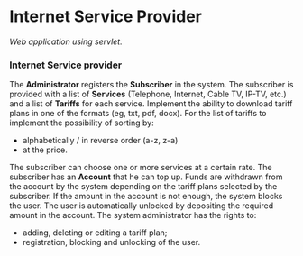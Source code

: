 # Internet Service Provider
*Web application using servlet.*

### Internet Service provider

The **Administrator** registers the **Subscriber** in the system.
The subscriber is provided with a list of **Services** (Telephone, Internet, Cable TV, IP-TV, etc.) and a list of **Tariffs** for each service. 
Implement the ability to download tariff plans in one of the formats (eg, txt, pdf, docx). 
For the list of tariffs to implement the possibility of sorting by: 
- alphabetically / in reverse order (a-z, z-a)
- at the price.

The subscriber can choose one or more services at a certain rate. 
The subscriber has an **Account** that he can top up. 
Funds are withdrawn from the account by the system depending on the tariff plans selected by the subscriber. 
If the amount in the account is not enough, the system blocks the user.
The user is automatically unlocked by depositing the required amount in the account.
The system administrator has the rights to:
- adding, deleting or editing a tariff plan;
- registration, blocking and unlocking of the user.
